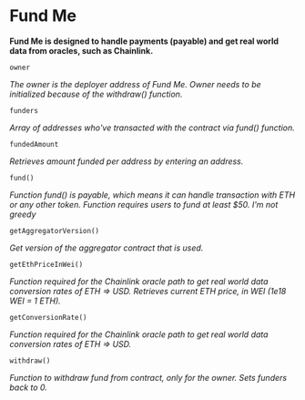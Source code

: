 # Fund Me

**Fund Me is designed to handle payments (payable) and get real world data from oracles, such as Chainlink.**

```
owner
```
*The owner is the deployer address of Fund Me. Owner needs to be initialized because of the withdraw() function.*

```
funders
```
*Array of addresses who've transacted with the contract via fund() function.*

```
fundedAmount
```
*Retrieves amount funded per address by entering an address.*

```
fund()
```
*Function fund() is payable, which means it can handle transaction with ETH or any other token. Function requires users to fund at least $50. I'm not greedy*

```
getAggregatorVersion()
```
*Get version of the aggregator contract that is used.*

```
getEthPriceInWei()
```
*Function required for the Chainlink oracle path to get real world data conversion rates of ETH => USD. Retrieves current ETH price, in WEI (1e18 WEI = 1 ETH).*

```
getConversionRate()
```
*Function required for the Chainlink oracle path to get real world data conversion rates of ETH => USD.*

```
withdraw()
```
*Function to withdraw fund from contract, only for the owner. Sets funders back to 0.*
